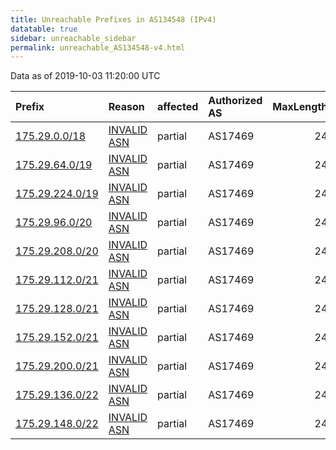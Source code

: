```yaml
---
title: Unreachable Prefixes in AS134548 (IPv4)
datatable: true
sidebar: unreachable_sidebar
permalink: unreachable_AS134548-v4.html
---
```


Data as of 2019-10-03 11:20:00 UTC


<div class="datatable-begin"></div>

| Prefix                                                   | Reason                                                                                                  | affected   | Authorized AS   |   MaxLength | Anchor                                       |   unreachable /24s |
|:---------------------------------------------------------|:--------------------------------------------------------------------------------------------------------|:-----------|:----------------|------------:|:---------------------------------------------|-------------------:|
| [175.29.0.0/18](https://stat.ripe.net/175.29.0.0/18)     | [INVALID ASN](https://rpki-validator.ripe.net/announcement-preview?asn=AS134548&prefix=175.29.0.0/18)   | partial    | AS17469         |          24 | [APNIC](unreachable_APNIC_RPKI_Root-v4.html) |                 64 |
| [175.29.64.0/19](https://stat.ripe.net/175.29.64.0/19)   | [INVALID ASN](https://rpki-validator.ripe.net/announcement-preview?asn=AS134548&prefix=175.29.64.0/19)  | partial    | AS17469         |          24 | [APNIC](unreachable_APNIC_RPKI_Root-v4.html) |                 32 |
| [175.29.224.0/19](https://stat.ripe.net/175.29.224.0/19) | [INVALID ASN](https://rpki-validator.ripe.net/announcement-preview?asn=AS134548&prefix=175.29.224.0/19) | partial    | AS17469         |          24 | [APNIC](unreachable_APNIC_RPKI_Root-v4.html) |                 32 |
| [175.29.96.0/20](https://stat.ripe.net/175.29.96.0/20)   | [INVALID ASN](https://rpki-validator.ripe.net/announcement-preview?asn=AS134548&prefix=175.29.96.0/20)  | partial    | AS17469         |          24 | [APNIC](unreachable_APNIC_RPKI_Root-v4.html) |                 16 |
| [175.29.208.0/20](https://stat.ripe.net/175.29.208.0/20) | [INVALID ASN](https://rpki-validator.ripe.net/announcement-preview?asn=AS134548&prefix=175.29.208.0/20) | partial    | AS17469         |          24 | [APNIC](unreachable_APNIC_RPKI_Root-v4.html) |                 16 |
| [175.29.112.0/21](https://stat.ripe.net/175.29.112.0/21) | [INVALID ASN](https://rpki-validator.ripe.net/announcement-preview?asn=AS134548&prefix=175.29.112.0/21) | partial    | AS17469         |          24 | [APNIC](unreachable_APNIC_RPKI_Root-v4.html) |                  8 |
| [175.29.128.0/21](https://stat.ripe.net/175.29.128.0/21) | [INVALID ASN](https://rpki-validator.ripe.net/announcement-preview?asn=AS134548&prefix=175.29.128.0/21) | partial    | AS17469         |          24 | [APNIC](unreachable_APNIC_RPKI_Root-v4.html) |                  8 |
| [175.29.152.0/21](https://stat.ripe.net/175.29.152.0/21) | [INVALID ASN](https://rpki-validator.ripe.net/announcement-preview?asn=AS134548&prefix=175.29.152.0/21) | partial    | AS17469         |          24 | [APNIC](unreachable_APNIC_RPKI_Root-v4.html) |                  8 |
| [175.29.200.0/21](https://stat.ripe.net/175.29.200.0/21) | [INVALID ASN](https://rpki-validator.ripe.net/announcement-preview?asn=AS134548&prefix=175.29.200.0/21) | partial    | AS17469         |          24 | [APNIC](unreachable_APNIC_RPKI_Root-v4.html) |                  8 |
| [175.29.136.0/22](https://stat.ripe.net/175.29.136.0/22) | [INVALID ASN](https://rpki-validator.ripe.net/announcement-preview?asn=AS134548&prefix=175.29.136.0/22) | partial    | AS17469         |          24 | [APNIC](unreachable_APNIC_RPKI_Root-v4.html) |                  4 |
| [175.29.148.0/22](https://stat.ripe.net/175.29.148.0/22) | [INVALID ASN](https://rpki-validator.ripe.net/announcement-preview?asn=AS134548&prefix=175.29.148.0/22) | partial    | AS17469         |          24 | [APNIC](unreachable_APNIC_RPKI_Root-v4.html) |                  4 |

<div class="datatable-end"></div>
